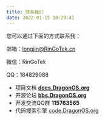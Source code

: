 ```yaml
---
title: 联系我们
date: 2022-01-15 18:29:41
---
```


您可以通过下面的方式联系我：

邮箱：longjin@RinGoTek.cn

微信：RinGoTek

QQ：184829088



- 项目文档 **[docs.DragonOS.org](https://docs.dragonos.org/)**
- 开源论坛 **[bbs.DragonOS.org](https://bbs.dragonos.org/)**
- 开发交流QQ群 **115763565**
- 代码搜索引擎 [code.DragonOS.org](http://code.dragonos.org/)
